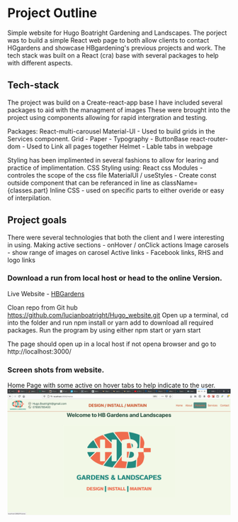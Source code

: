 # Project Outline 
Simple website for Hugo Boatright Gardening and Landscapes.
The porject was to build a simple React web page to both allow clients to contact HGgardens and showcase HBgardening's previous projects and work.
The tech stack was built on a React (cra) base with several packages to help with different aspects. 


## Tech-stack 
The project was build on a Create-react-app base 
I have included several packages to aid with the managment of images 
These were brought into the project using components allowing for rapid intergration and testing. 

Packages:
    React-multi-carousel
    Material-UI - Used to build grids in the Services component. Grid - Paper - Typography - ButtonBase
    react-router-dom - Used to Link all pages together
    Helmet - Lable tabs in webpage

Styling has been implimented in several fashions to allow for learing and practice of implimentation.
CSS Styling using:
    React css Modules - controles the scope of the css file
    MaterialUI / useStyles - Create const outside component that can be referanced in line as className={classes.part}
    Inline CSS - used on specific parts to either overide or easy of interpilation. 

## Project goals 
There were several technologies that both the client and I were interesting in using. 
    Making active sections - onHover / onClick actions
    Image carosels - show range of images on carosel
    Active links - Facebook links, RHS and logo links



### Download a run from local host or head to the online Version.

Live Website - [HBGardens](https://hbgardens.co.uk)

Cloan repo from Git hub https://github.com/lucianboatright/Hugo_website.git
Open up a terminal, cd into the folder and run npm install or yarn add to download all required packages.
Run the program by using either npm start or yarn start

The page should open up in a local host 
if not opena browser and go to http://localhost:3000/


### Screen shots from website.
Home Page with some active on hover tabs to help indicate to the user. 
![Homepage](./readmeImages/homepage.png)

